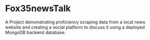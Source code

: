 # Fox35newsTalk
A Project demonstrating proficiency scraping data from a local news website and creating a social platform to discuss it using a deployed MongoDB backend database.

